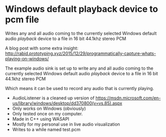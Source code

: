 # Windows default playback device to pcm file
Writes any and all audio coming to the currently selected Windows default audio _playback_ device to a file in 16 bit 44.1khz stereo PCM

A blog post with some extra insight: http://rabid.prototyping.xyz/2015/12/29/programmatically-capture-whats-playing-on-windows/

The example audio sink is set up to write any and all audio coming to the currently selected Windows default audio _playback_ device to a file in 16 bit 44.1khz stereo PCM

Which means it can be used to record any audio that is currently playing.

- AudioListener is a cleaned up version of https://msdn.microsoft.com/en-us/library/windows/desktop/dd370800(v=vs.85).aspx
- Only works on Windows (obviously)
- Only tested once on my computer.
- Made in C++ using WASAPI
- Mostly for my personal use in live audio visualization
- Writes to a while named test.pcm
